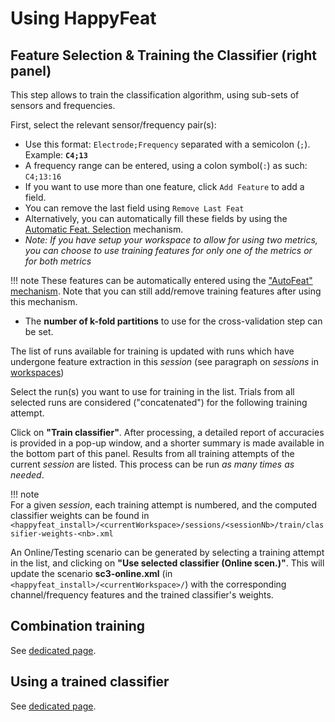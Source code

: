 # Using HappyFeat

## Feature Selection & Training the Classifier (right panel)

This step allows to train the classification algorithm, using sub-sets of sensors and frequencies.  

First, select the relevant sensor/frequency pair(s):

  - Use this format: `Electrode;Frequency` separated with a semicolon (`;`). Example: **`C4;13`**
  - A frequency range can be entered, using a colon symbol(`:`) as such: `C4;13:16`
  - If you want to use more than one feature, click `Add Feature` to add a field. 
  - You can remove the last field using `Remove Last Feat`
  - Alternatively, you can automatically fill these fields by using the [Automatic Feat. Selection](autofeat.md) mechanism. 
  - *Note: If you have setup your workspace to allow for using two metrics, you can choose to use training features for only one of the metrics or for both metrics* 

!!! note
	These features can be automatically entered using the ["AutoFeat" mechanism](autofeat.md). Note that you can still add/remove training features after using this mechanism.

- The **number of k-fold partitions** to use for the cross-validation step can be set.

The list of runs available for training is updated with runs which have undergone feature extraction in this *session* (see paragraph on *sessions* in [workspaces](workspaces.md))

Select the run(s) you want to use for training in the list. Trials from all selected runs are considered ("concatenated") for the following training attempt.

Click on **"Train classifier"**. After processing, a detailed report of accuracies is provided in a pop-up window, and a shorter summary is made available in the bottom part of this panel.
Results from all training attempts of the current *session* are listed. This process can be run *as many times as needed*. 

!!! note   
	For a given *session*, each training attempt is numbered, and the computed classifier weights can be found in `<happyfeat_install>/<currentWorkspace>/sessions/<sessionNb>/train/classifier-weights-<nb>.xml` 

An Online/Testing scenario can be generated by selecting a training attempt in the list, and clicking on **"Use selected classifier (Online scen.)"**. This will update the scenario **sc3-online.xml** (in `<happyfeat_install>/<currentWorkspace>/`) with the corresponding channel/frequency features and the trained classifier's weights.


## Combination training

See [dedicated page](combinationtraining.md).


## Using a trained classifier

See [dedicated page](onlinebci.md).
